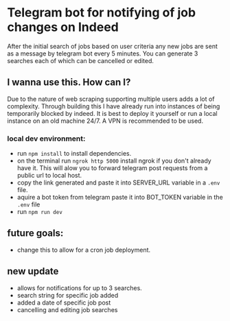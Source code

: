 # Telegram bot for notifying of job changes on Indeed

After the initial search of jobs based on user criteria any new jobs are sent as a message by telegram bot every 5 minutes. You can generate 3 searches each of which can be cancelled or edited.

## I wanna use this. How can I?

Due to the nature of web scraping supporting multiple users adds a lot of complexity. Through building this I have already run into instances of being temporarily blocked by indeed. It is best to deploy it yourself or run a local instance on an old machine 24/7. A VPN is recommended to be used.

### local dev environment:
  - run `npm install` to install dependencies.
  - on the terminal run `ngrok http 5000` install ngrok if you don't already have it. This will alow you to forward telegram post requests from a public url to local host.
  - copy the link generated and paste it into SERVER_URL variable in a `.env` file.
  - aquire a bot token from telegram paste it into BOT_TOKEN variable in the `.env` file
  - run `npm run dev`

## future goals:

- change this to allow for a cron job deployment.

## new update

- allows for notifications for up to 3 searches.
- search string for specific job added
- added a date of specific job post
- cancelling and editing job searches
